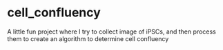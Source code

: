 # cell_confluency
A little fun project where I try to collect image of iPSCs, and then process them to create an algorithm to determine cell confluency
